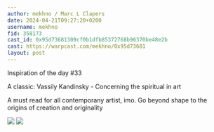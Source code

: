```yaml
---
author: mekhno / Marc L Clapers
date: 2024-04-21T09:27:20+0200
username: mekhno
fid: 358173
cast_id: 0x95d73681309cf0b1dfb85372768b96370be48e2b
cast: https://warpcast.com/mekhno/0x95d73681
layout: post
---
```

Inspiration of the day #33  
  
A classic: Vassily Kandinsky - Concerning the spiritual in art   
  
A must read for all contemporany artist, imo. Go beyond shape to the origins of creation and originality  

![](https://imagedelivery.net/BXluQx4ige9GuW0Ia56BHw/a29b0f85-ee57-435a-b6e2-b827d4a3e200/original)
![](https://imagedelivery.net/BXluQx4ige9GuW0Ia56BHw/3d4b1c96-931a-4dbc-98c6-f6a2b569fc00/original)